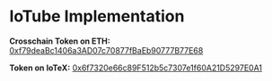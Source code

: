 # IoTube Implementation
**Crosschain Token on ETH:** [0xf79deaBc1406a3AD07c70877fBaEb90777B77E68](https://etherscan.io/token/0xf79deabc1406a3ad07c70877fbaeb90777b77e68)

**Token on IoTeX:** [0x6f7320e66c89F512b5c7307e1f60A21D5297E0A1](https://iotexscan.io/address/0x6f7320e66c89F512b5c7307e1f60A21D5297E0A1)
